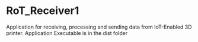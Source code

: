 # RoT_Receiver1
Application for receiving, processing and sending data from IoT-Enabled 3D printer.
Application Executable is in the dist folder
